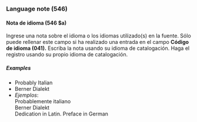 ### Language note (546)

#### Nota de idioma (546 $a)
Ingrese una nota sobre el idioma o los idiomas utilizado(s) en la fuente. Sólo puede rellenar este campo si ha realizado una entrada en el campo **Código de idioma (041).** Escriba la nota usando su idioma de catalogación. Haga el registro usando su propio idioma de catalogación.

##### Examples

- Probably Italian
- Berner Dialekt
- _Ejemplos_:  
  Probablemente italiano  
  Berner Dialekt  
  Dedication in Latin. Preface in German
